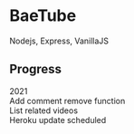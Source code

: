 # BaeTube

Nodejs, Express, VanillaJS

## Progress

2021<br/>
Add comment remove function<br/>
List related videos<br/>
Heroku update scheduled
